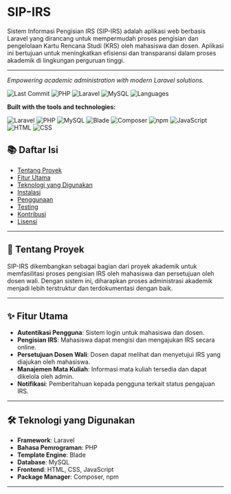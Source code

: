# SIP-IRS

Sistem Informasi Pengisian IRS (SIP-IRS) adalah aplikasi web berbasis Laravel yang dirancang untuk mempermudah proses pengisian dan pengelolaan Kartu Rencana Studi (KRS) oleh mahasiswa dan dosen. Aplikasi ini bertujuan untuk meningkatkan efisiensi dan transparansi dalam proses akademik di lingkungan perguruan tinggi.

---
_Empowering academic administration with modern Laravel solutions._

![Last Commit](https://img.shields.io/github/last-commit/muthiazs/SIP-IRS)
![PHP](https://img.shields.io/badge/php-%5E8.0-blue)
![Laravel](https://img.shields.io/badge/laravel-10-red)
![MySQL](https://img.shields.io/badge/mysql-8.0-orange)
![Languages](https://img.shields.io/github/languages/count/muthiazs/SIP-IRS)

**Built with the tools and technologies:**

![Laravel](https://img.shields.io/badge/-Laravel-FF2D20)
![PHP](https://img.shields.io/badge/-PHP-777BB4)
![MySQL](https://img.shields.io/badge/-MySQL-4479A1)
![Blade](https://img.shields.io/badge/-Blade-informational)
![Composer](https://img.shields.io/badge/-Composer-885630)
![npm](https://img.shields.io/badge/-npm-CB3837)
![JavaScript](https://img.shields.io/badge/-JavaScript-yellow)
![HTML](https://img.shields.io/badge/-HTML5-E34F26)
![CSS](https://img.shields.io/badge/-CSS3-1572B6)

## 📚 Daftar Isi

- [Tentang Proyek](#tentang-proyek)
- [Fitur Utama](#fitur-utama)
- [Teknologi yang Digunakan](#teknologi-yang-digunakan)
- [Instalasi](#instalasi)
- [Penggunaan](#penggunaan)
- [Testing](#testing)
- [Kontribusi](#kontribusi)
- [Lisensi](#lisensi)

---

## 📖 Tentang Proyek

SIP-IRS dikembangkan sebagai bagian dari proyek akademik untuk memfasilitasi proses pengisian IRS oleh mahasiswa dan persetujuan oleh dosen wali. Dengan sistem ini, diharapkan proses administrasi akademik menjadi lebih terstruktur dan terdokumentasi dengan baik.

---

## ✨ Fitur Utama

- **Autentikasi Pengguna**: Sistem login untuk mahasiswa dan dosen.
- **Pengisian IRS**: Mahasiswa dapat mengisi dan mengajukan IRS secara online.
- **Persetujuan Dosen Wali**: Dosen dapat melihat dan menyetujui IRS yang diajukan oleh mahasiswa.
- **Manajemen Mata Kuliah**: Informasi mata kuliah tersedia dan dapat dikelola oleh admin.
- **Notifikasi**: Pemberitahuan kepada pengguna terkait status pengajuan IRS.

---

## 🛠 Teknologi yang Digunakan

- **Framework**: Laravel
- **Bahasa Pemrograman**: PHP
- **Template Engine**: Blade
- **Database**: MySQL
- **Frontend**: HTML, CSS, JavaScript
- **Package Manager**: Composer, npm

---
